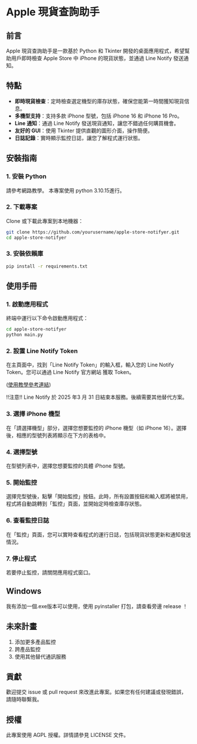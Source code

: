 # Apple 現貨查詢助手

## 前言

Apple 現貨查詢助手是一款基於 Python 和 Tkinter 開發的桌面應用程式，希望幫助用戶即時檢查 Apple Store 中 iPhone 的現貨狀態，並通過 Line Notify 發送通知。

## 特點

- **即時現貨檢查**：定時檢查選定機型的庫存狀態，確保您能第一時間獲知現貨信息。
- **多機型支持**：支持多款 iPhone 型號，包括 iPhone 16 和 iPhone 16 Pro。
- **Line 通知**：通過 Line Notify 發送現貨通知，讓您不錯過任何購買機會。
- **友好的 GUI**：使用 Tkinter 提供直觀的圖形介面，操作簡便。
- **日誌記錄**：實時顯示監控日誌，讓您了解程式運行狀態。


## 安裝指南

### 1. 安裝 Python

請參考網路教學。
本專案使用 python 3.10.15進行。

### 2. 下載專案

Clone 或下載此專案到本地機器：
```bash
git clone https://github.com/yourusername/apple-store-notifyer.git
cd apple-store-notifyer
```

### 3. 安裝依賴庫

```bash
pip install -r requirements.txt
```

## 使用手冊

### 1. 啟動應用程式

終端中運行以下命令啟動應用程式：
```bash
cd apple-store-notifyer
python main.py
```
### 2. 設置 Line Notify Token

在主頁面中，找到「Line Notify Token」的輸入框，輸入您的 Line Notify Token。您可以通過 Line Notify 官方網站 獲取 Token。

([使用教學參考連結](https://greentracks.app/index.php/2023/01/29/line-notify-access-token/))

!!注意!! Line Notify 於 2025 年3 月 31 日結束本服務。後續需要其他替代方案。

### 3. 選擇 iPhone 機型

在「請選擇機型」部分，選擇您想要監控的 iPhone 機型（如 iPhone 16）。選擇後，相應的型號列表將顯示在下方的表格中。

### 4. 選擇型號

在型號列表中，選擇您想要監控的具體 iPhone 型號。

### 5. 開始監控

選擇完型號後，點擊「開始監控」按鈕。此時，所有設置按鈕和輸入框將被禁用，程式將自動跳轉到「監控」頁面，並開始定時檢查庫存狀態。

### 6. 查看監控日誌
在「監控」頁面，您可以實時查看程式的運行日誌，包括現貨狀態更新和通知發送情況。

### 7. 停止程式
若要停止監控，請關閉應用程式窗口。

## Windows
我有添加一個.exe版本可以使用，使用 pyinstaller 打包，請查看旁邊 release ！

## 未來計畫
1. 添加更多產品監控
2. 跨產品監控
3. 使用其他替代通訊服務

## 貢獻
歡迎提交 issue 或 pull request 來改進此專案。如果您有任何建議或發現錯誤，請隨時聯繫我。

## 授權
此專案使用 AGPL 授權。詳情請參見 LICENSE 文件。
